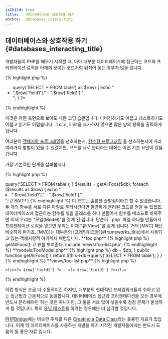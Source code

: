 ```yaml
---
isChild: true
title:   데이터베이스와 상호작용 하기
anchor:  databases_interacting
---
```


## 데이터베이스와 상호작용 하기 {#databases_interacting_title}

개발자들이 PHP를 배우기 시작할 때, 아마 대부분 데이터베이스에 접근하는 코드와 프리젠테이션 로직을 아래에 보이는
코드처럼 뒤섞어 놓는 경우가 많을 겁니다.

{% highlight php %}
<ul>
<?php
foreach ($db->query('SELECT * FROM table') as $row) {
    echo "<li>".$row['field1']." - ".$row['field1']."</li>";
}
?>
</ul>
{% endhighlight %}

이것은 어떤 측면으로 보아도 나쁜 코딩 습관입니다. 디버깅하기도 어렵고 테스트하기도 어렵고 읽기도 어렵습니다.
그리고, limit을 추가하지 않으면 많은 양의 항목을 출력하게 됩니다.

여러분이 [객체지향 프로그래밍](#object-oriented-programming)을 선호하는지, [함수형 프로그래밍](#functional-programming)
을 선호하는지에 따라 여러가지 방법이 있을 수 있겠지만, 코드를 서로 분리하는 데에는 어떤 기본 요인이 있을 겁니다.

가장 기본적인 단계를 살펴봅시다.

{% highlight php %}
<?php
function getAllFoos($db) {
    return $db->query('SELECT * FROM table');
}

$results = getAllFoos($db);
foreach ($results as $row) {
    echo "<li>".$row['field1']." - ".$row['field1']."</li>"; // BAD!!
}
{% endhighlight %}

이 코드는 훌륭한 출발점이라고 할 수 있겠습니다. 두 개의 함수를 서로 다른 파일로 분리시킨다면 깔끔하게 분리된 코드를
얻을 수 있겠죠.

데이터베이스에 접근하는 함수를 넣을 클래스를 하나 만들어서 함수를 메소드로 바꿔주면 이제 우리는 "모델(Model)"을 갖게
된 겁니다. 단순히 `.php` 파일 하나를 만들어서 프리젠테이션 로직을 넣으면 우리는 이제 "뷰(View)"를 갖게 됩니다. 거의
[MVC] 패턴 비슷하게 된거죠. [MVC]는 대부분의 [프레임워크들](#frameworks_title)에서 사용되고 있는 객체지향적 아키텍처
패턴입니다.

**foo.php**

{% highlight php %}
<?php
$db = new PDO('mysql:host=localhost;dbname=testdb;charset=utf8mb4', 'username', 'password');

// 모델 클래스를 사용할 수 있게 포함시킨다.
include 'models/FooModel.php';

// 인스턴스를 만듭니다.
$fooModel = new FooModel($db);
// Foo의 리스트를 가져옵니다.
$fooList = $fooModel->getAllFoos();

// 뷰를 보여준다.
include 'views/foo-list.php';
{% endhighlight %}


**models/FooModel.php**

{% highlight php %}
<?php
class FooModel
{
    protected $db;

    public function __construct(PDO $db)
    {
        $this->db = $db;
    }

    public function getAllFoos() {
        return $this->db->query('SELECT * FROM table');
    }
}
{% endhighlight %}

**views/foo-list.php**

{% highlight php %}
<?php foreach ($fooList as $row): ?>
    <li><?= $row['field1'] ?> - <?= $row['field1'] ?></li>
<?php endforeach ?>
{% endhighlight %}

이런 방식은 조금 더 수동적이긴 하지만, 대부분의 현대적인 프레임워크들이 취하고 있는 접근법과 근본적으로 동일합니다. 데이터베이스 접근과
프리젠테이션을 모든 경우에 반드시 분리해야만 하는 것은 아니지만, 그 둘을 서로 많이 섞을수록 점점 문제가 발생하게 될
것입니다. 특히 [유닛 테스트](#unit-testing)를 하려는 경우에는 더 심각할 것입니다.

[PHPBridge]에는 비슷한 주제를 다룬 [Creating a Data Class]라는 훌륭한 자료가 있습니다. 이제 막 데이터베이스를 사용하는
개발을 하기 시작한 개발자들에게는 반드시 도움이 될 좋은 자료 입니다.

[MVC]: https://code.tutsplus.com/tutorials/mvc-for-noobs--net-10488
[PHPBridge]: https://phpbridge.org/docs/
[Creating a Data Class]: https://phpbridge.org/intro-to-php/creating_a_data_class
